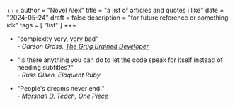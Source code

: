 +++
author = "Novel Alex"
title = "a list of articles and quotes i like"
date = "2024-05-24"
draft = false
description = "for future reference or something idk"
tags = [
    "list"
]
+++

- "complexity very, very bad" <br>
*\- Carson Gross, [The Grug Brained Developer](https://grugbrain.dev/)*

- "Is there anything you can do to let the code speak for itself instead of needing subtitles?" <br>
*\- Russ Olsen, Eloquent Ruby*

- "People's dreams never end!" <br>
*\- Marshall D. Teach, One Piece*